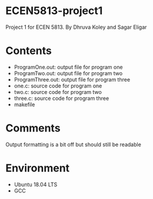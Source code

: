 # ECEN5813-project1
Project 1 for ECEN 5813. By Dhruva Koley and Sagar Eligar

# Contents
- ProgramOne.out: output file for program one
- ProgramTwo.out: output file for program two
- ProgramThree.out: output file for program three
- one.c: source code for program one
- two.c: source code for program two
- three.c: source code for program three
- makefile

# Comments
Output formatting is a bit off but should still be readable

# Environment
 - Ubuntu 18.04 LTS
 - GCC